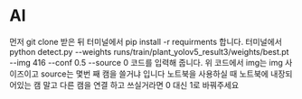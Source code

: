# AI
먼저 git clone 받은 뒤 터미널에서 pip install -r requirments 합니다.
터미널에서 python detect.py --weights runs/train/plant_yolov5_result3/weights/best.pt --img 416 --conf 0.5 --source 0 코드를 입력해 줍니다.
위 코드에서 img는 img 사이즈이고 source는 몇번 째 캠을 쓸거냐 입니다 노트북을 사용하실 때 노트북에 내장되어있는 캠 말고 다른 캠을 연결 하고 쓰실거라면 0 대신 1로 바꿔주세요
